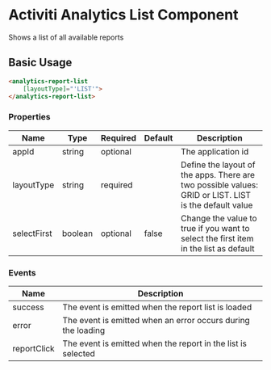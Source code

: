 # Activiti Analytics List Component

Shows a list of all available reports

## Basic Usage

```html
<analytics-report-list
    [layoutType]="'LIST'">
</analytics-report-list>
```

### Properties

| Name | Type | Required | Default | Description |
| ---- | ---- | -------- | ------- | ----------- |
| appId | string | optional |  | The application id |
| layoutType | string | required |  | Define the layout of the apps. There are two possible values: GRID or LIST. LIST is the default value |
| selectFirst | boolean | optional | false | Change the value to true if you want to select the first item in the list as default |

### Events

| Name | Description |
| ---- | ----------- |
| success | The event is emitted when the report list is loaded |
| error | The event is emitted when an error occurs during the loading |
| reportClick | The event is emitted when the report in the list is selected |
